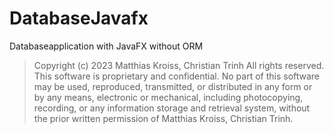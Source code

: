 # DatabaseJavafx
Databaseapplication with JavaFX without ORM

>Copyright (c) 2023 Matthias Kroiss, Christian Trinh
All rights reserved.
This software is proprietary and confidential.
No part of this software may be used, reproduced,
transmitted, or distributed in any form or by any
means, electronic or mechanical, including photocopying,
recording, or any information storage and retrieval system,
without the prior written permission of Matthias Kroiss, Christian Trinh.
